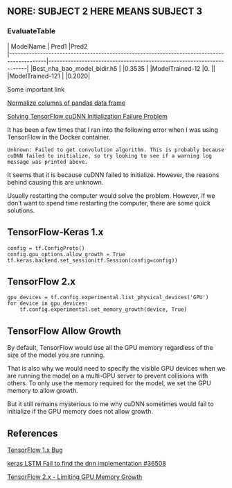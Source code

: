 ## NORE: SUBJECT 2 HERE MEANS SUBJECT 3


### EvaluateTable

| ModelName               								    | Pred1					    			  |Pred2					    			  
|-------------------------------------------------------------------------------------------|----------------------------------------------------------------------|
|Best_nha_bao_model_bidir.h5			                    |                               |0.3535                                                                |
|ModelTrained-12									        |0.                 			||
|ModelTrained-121                                           |                               |0.2020|



Some important link

[Normalize columns of pandas data frame](https://stackoverflow.com/questions/26414913/normalize-columns-of-pandas-data-frame)

[Solving TensorFlow cuDNN Initialization Failure Problem](https://leimao.github.io/blog/TensorFlow-cuDNN-Failure/)

It has been a few times that I ran into the following error when I was using TensorFlow in the Docker container.

```
Unknown: Failed to get convolution algorithm. This is probably because cuDNN failed to initialize, so try looking to see if a warning log message was printed above.
```
It seems that it is because cuDNN failed to initialize. However, the reasons behind causing this are unknown.

Usually restarting the computer would solve the problem. However, if we don’t want to spend time restarting the computer, there are some quick solutions.

## TensorFlow-Keras 1.x

```
config = tf.ConfigProto()
config.gpu_options.allow_growth = True
tf.keras.backend.set_session(tf.Session(config=config))
```

## TensorFlow 2.x

```
gpu_devices = tf.config.experimental.list_physical_devices('GPU')
for device in gpu_devices:
    tf.config.experimental.set_memory_growth(device, True)
```

## TensorFlow Allow Growth

By default, TensorFlow would use all the GPU memory regardless of the size of the model you are running. 

That is also why we would need to specify the visible GPU devices when we are running the model on a multi-GPU server to prevent collisions with others. To only use the memory required for the model, we set the GPU memory to allow growth.

But it still remains mysterious to me why cuDNN sometimes would fail to initialize if the GPU memory does not allow growth.

## References

[TensorFlow 1.x Bug](https://github.com/tensorflow/tensorflow/issues/24828)

[keras LSTM Fail to find the dnn implementation #36508](https://github.com/tensorflow/tensorflow/issues/36508)

[TensorFlow 2.x - Limiting GPU Memory Growth](https://www.tensorflow.org/guide/gpu#limiting_gpu_memory_growth)

